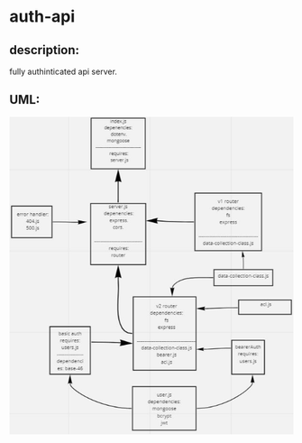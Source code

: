 # auth-api 
## description:  
fully authinticated api server.
## UML:  
![whiteboard](./whiteboard.JPG)
